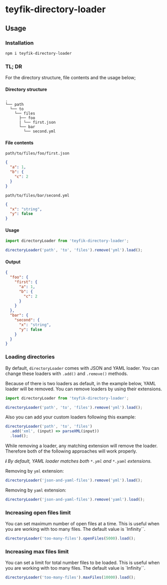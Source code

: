 # teyfik-directory-loader

## Usage

### Installation

```sh
npm i teyfik-directory-loader
```

### TL; DR

For the directory structure, file contents and the usage below;

#### Directory structure

```
.
└── path
  └── to
    └── files
      ├── foo
      | └── first.json
      └── bar
        └── second.yml
```

#### File contents

`path/to/files/foo/first.json`

```json
{
  "a": 1,
  "b": {
    "c": 2
  }
}
```

`path/to/files/bar/second.yml`

```json
{
  "x": "string",
  "y": false
}
```

#### Usage

```ts
import directoryLoader from 'teyfik-directory-loader';

directoryLoader('path', 'to', 'files').remove('yml').load();
```

#### Output

```json
{
  "foo": {
    "first": {
      "a": 1,
      "b": {
        "c": 2
      }
    }
  },
  "bar": {
    "second": {
      "x": "string",
      "y": false
    }
  }
}
```

### Loading directories

By default, `directoryLoader` comes with JSON and YAML loader. You can change
these loaders with `.add()` and `.remove()` methods.

Because of there is two loaders as default, in the example below, YAML loader
will be removed. You can remove loaders by using their extensions.

```ts
import directoryLoader from 'teyfik-directory-loader';

directoryLoader('path', 'to', 'files').remove('yml').load();
```

Also you can add your custom loaders following this example:

```ts
directoryLoader('path', 'to', 'files')
  .add('xml', (input) => parseXML(input))
  .load();
```

While removing a loader, any matching extension will remove the loader.
Therefore both of the following approaches will work properly.

_**i** By default, YAML loader matches both `*.yml` and `*.yaml` extensions._

Removing by `yml` extension:

```ts
directoryLoader('json-and-yaml-files').remove('yml').load();
```

Removing by `yaml` extension:

```ts
directoryLoader('json-and-yaml-files').remove('yaml').load();
```

### Increasing open files limit

You can set maximum number of open files at a time. This is useful when you are
working with too many files. The default value is `Infinity``.

```ts
directoryLoader('too-many-files').openFiles(5000).load();
```

### Increasing max files limit

You can set a limit for total number files to be loaded. This is useful when you
are working with too many files. The default value is `Infinity``.

```ts
directoryLoader('too-many-files').maxFiles(10000).load();
```
